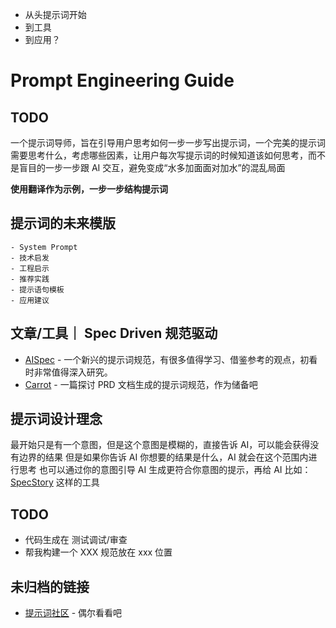 - 从头提示词开始
- 到工具
- 到应用？

# Prompt Engineering Guide

## TODO

一个提示词导师，旨在引导用户思考如何一步一步写出提示词，一个完美的提示词需要思考什么，考虑哪些因素，让用户每次写提示词的时候知道该如何思考，而不是盲目的一步一步跟 AI 交互，避免变成“水多加面面对加水”的混乱局面

**使用翻译作为示例，一步一步结构提示词**

## 提示词的未来模版

```
- System Prompt
- 技术启发
- 工程启示
- 推荐实践
- 提示语句模板
- 应用建议
```









## 文章/工具｜ Spec Driven 规范驱动

- [AISpec](https://github.com/cbora/aispec?tab=readme-ov-file) - 一个新兴的提示词规范，有很多值得学习、借鉴参考的观点，初看时非常值得深入研究。
- [Carrot](https://github.com/talvinder/carrot-product-requirements-document-prd) - 一篇探讨 PRD 文档生成的提示词规范，作为储备吧

## 提示词设计理念

最开始只是有一个意图，但是这个意图是模糊的，直接告诉 AI，可以能会获得没有边界的结果
但是如果你告诉 AI 你想要的结果是什么，AI 就会在这个范围内进行思考
也可以通过你的意图引导 AI 生成更符合你意图的提示，再给 AI
比如：[SpecStory](https://specstory.com/) 这样的工具

## TODO

- 代码生成在 测试调试/审查
- 帮我构建一个 XXX 规范放在 xxx 位置
## 未归档的链接
- [提示词社区](https://snackprompt.com/) - 偶尔看看吧